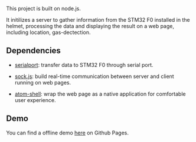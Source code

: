 This project is built on node.js.

It initilizes a server to gather information from the STM32 F0 installed in the helmet, processing the data and displaying the result on a web page, including location, gas-dectection.

## Dependencies

* [serialport](https://github.com/voodootikigod/node-serialport): transfer data to STM32 F0 through serial port.

* [sock.js](https://github.com/sockjs/): build real-time communication between server and client running on web pages.

* [atom-shell](https://github.com/atom/atom-shell): wrap the web page as a native application for comfortable user experience.

## Demo

You can find a offline demo [here](http://wontoncc.github.io/inteligent-miner-helmet/) on Github Pages. 